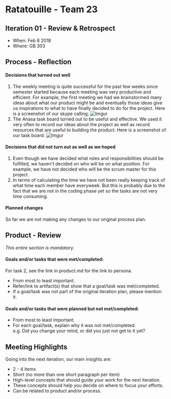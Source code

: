 # Ratatouille - Team 23

## Iteration 01 - Review & Retrospect

 * When: Feb 8 2018
 * Where: GB 303

## Process - Reflection


#### Decisions that turned out well

1. The weekly meeting is quite successful for the past few weeks since semester started because each meeting was very productive and efficient. For example, the first meeting we had we brainstormed many ideas about what our product might be and eventually those ideas give us inspirations to what to have finally decided to do for the project. Here is a screenshot of our skype calling: ![Imgur](https://i.imgur.com/AzWfTgr.png) <br />
2. The Anasa task board turned out to be useful and effective. We used it very often to record our ideas about the project as well as record resources that are useful to building the product. Here is a screenshot of our task board: ![Imgur](https://i.imgur.com/RxB1oYD.png)<br />


#### Decisions that did not turn out as well as we hoped

1. Even though we have decided what roles and responsibilities should be fulfilled, we haven't decided on who will be on what position. For example, we have not decided who will be the scrum master for this project. <br />
2. In terms of calculating the time we have not been really keeping track of what time each member have everyweek. But this is probably due to the fact that we are not in the coding phase yet so the tasks are not very time consuming.


#### Planned changes

So far we are not making any changes to our original process plan.


## Product - Review

_This entire section is mandatory._

#### Goals and/or tasks that were met/completed:

 For task 2, see the link in product.md for the link to persona.

 * From most to least important.
 * Refer/link to artifact(s) that show that a goal/task was met/completed.
 * If a goal/task was not part of the original iteration plan, please mention it.

#### Goals and/or tasks that were planned but not met/completed:

 * From most to least important.
 * For each goal/task, explain why it was not met/completed.      
   e.g. Did you change your mind, or did you just not get to it yet?

## Meeting Highlights

Going into the next iteration, our main insights are:

 * 2 - 4 items
 * Short (no more than one short paragraph per item)
 * High-level concepts that should guide your work for the next iteration.
 * These concepts should help you decide on where to focus your efforts.
 * Can be related to product and/or process.
